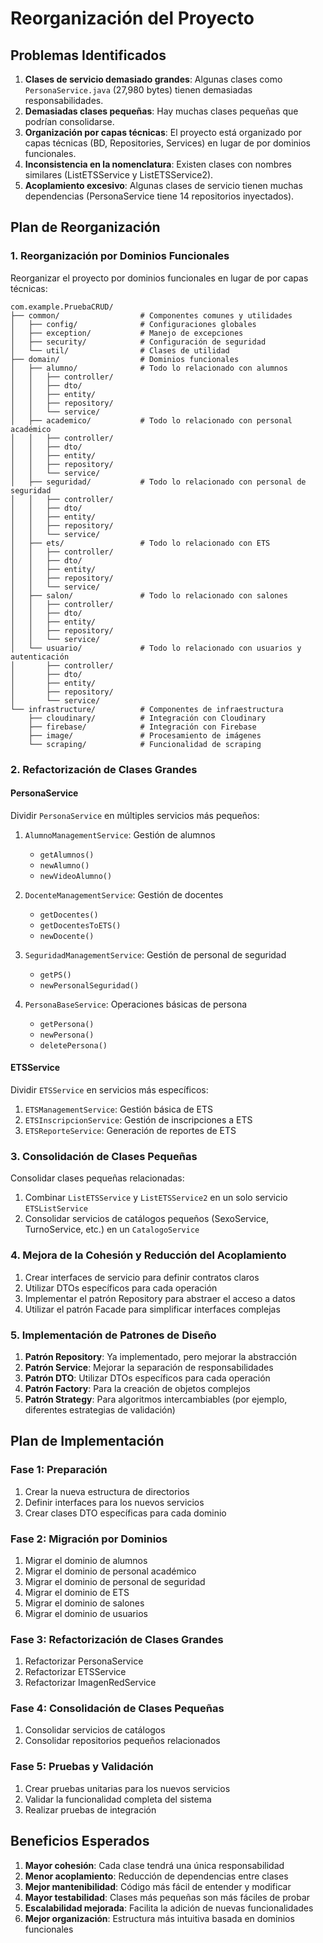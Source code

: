 # Reorganización del Proyecto

## Problemas Identificados

1. **Clases de servicio demasiado grandes**: Algunas clases como `PersonaService.java` (27,980 bytes) tienen demasiadas responsabilidades.
2. **Demasiadas clases pequeñas**: Hay muchas clases pequeñas que podrían consolidarse.
3. **Organización por capas técnicas**: El proyecto está organizado por capas técnicas (BD, Repositories, Services) en lugar de por dominios funcionales.
4. **Inconsistencia en la nomenclatura**: Existen clases con nombres similares (ListETSService y ListETSService2).
5. **Acoplamiento excesivo**: Algunas clases de servicio tienen muchas dependencias (PersonaService tiene 14 repositorios inyectados).

## Plan de Reorganización

### 1. Reorganización por Dominios Funcionales

Reorganizar el proyecto por dominios funcionales en lugar de por capas técnicas:

```
com.example.PruebaCRUD/
├── common/                  # Componentes comunes y utilidades
│   ├── config/              # Configuraciones globales
│   ├── exception/           # Manejo de excepciones
│   ├── security/            # Configuración de seguridad
│   └── util/                # Clases de utilidad
├── domain/                  # Dominios funcionales
│   ├── alumno/              # Todo lo relacionado con alumnos
│   │   ├── controller/
│   │   ├── dto/
│   │   ├── entity/
│   │   ├── repository/
│   │   └── service/
│   ├── academico/           # Todo lo relacionado con personal académico
│   │   ├── controller/
│   │   ├── dto/
│   │   ├── entity/
│   │   ├── repository/
│   │   └── service/
│   ├── seguridad/           # Todo lo relacionado con personal de seguridad
│   │   ├── controller/
│   │   ├── dto/
│   │   ├── entity/
│   │   ├── repository/
│   │   └── service/
│   ├── ets/                 # Todo lo relacionado con ETS
│   │   ├── controller/
│   │   ├── dto/
│   │   ├── entity/
│   │   ├── repository/
│   │   └── service/
│   ├── salon/               # Todo lo relacionado con salones
│   │   ├── controller/
│   │   ├── dto/
│   │   ├── entity/
│   │   ├── repository/
│   │   └── service/
│   └── usuario/             # Todo lo relacionado con usuarios y autenticación
│       ├── controller/
│       ├── dto/
│       ├── entity/
│       ├── repository/
│       └── service/
└── infrastructure/          # Componentes de infraestructura
    ├── cloudinary/          # Integración con Cloudinary
    ├── firebase/            # Integración con Firebase
    ├── image/               # Procesamiento de imágenes
    └── scraping/            # Funcionalidad de scraping
```

### 2. Refactorización de Clases Grandes

#### PersonaService

Dividir `PersonaService` en múltiples servicios más pequeños:

1. `AlumnoManagementService`: Gestión de alumnos
   - `getAlumnos()`
   - `newAlumno()`
   - `newVideoAlumno()`

2. `DocenteManagementService`: Gestión de docentes
   - `getDocentes()`
   - `getDocentesToETS()`
   - `newDocente()`

3. `SeguridadManagementService`: Gestión de personal de seguridad
   - `getPS()`
   - `newPersonalSeguridad()`

4. `PersonaBaseService`: Operaciones básicas de persona
   - `getPersona()`
   - `newPersona()`
   - `deletePersona()`

#### ETSService

Dividir `ETSService` en servicios más específicos:

1. `ETSManagementService`: Gestión básica de ETS
2. `ETSInscripcionService`: Gestión de inscripciones a ETS
3. `ETSReporteService`: Generación de reportes de ETS

### 3. Consolidación de Clases Pequeñas

Consolidar clases pequeñas relacionadas:

1. Combinar `ListETSService` y `ListETSService2` en un solo servicio `ETSListService`
2. Consolidar servicios de catálogos pequeños (SexoService, TurnoService, etc.) en un `CatalogoService`

### 4. Mejora de la Cohesión y Reducción del Acoplamiento

1. Crear interfaces de servicio para definir contratos claros
2. Utilizar DTOs específicos para cada operación
3. Implementar el patrón Repository para abstraer el acceso a datos
4. Utilizar el patrón Facade para simplificar interfaces complejas

### 5. Implementación de Patrones de Diseño

1. **Patrón Repository**: Ya implementado, pero mejorar la abstracción
2. **Patrón Service**: Mejorar la separación de responsabilidades
3. **Patrón DTO**: Utilizar DTOs específicos para cada operación
4. **Patrón Factory**: Para la creación de objetos complejos
5. **Patrón Strategy**: Para algoritmos intercambiables (por ejemplo, diferentes estrategias de validación)

## Plan de Implementación

### Fase 1: Preparación

1. Crear la nueva estructura de directorios
2. Definir interfaces para los nuevos servicios
3. Crear clases DTO específicas para cada dominio

### Fase 2: Migración por Dominios

1. Migrar el dominio de alumnos
2. Migrar el dominio de personal académico
3. Migrar el dominio de personal de seguridad
4. Migrar el dominio de ETS
5. Migrar el dominio de salones
6. Migrar el dominio de usuarios

### Fase 3: Refactorización de Clases Grandes

1. Refactorizar PersonaService
2. Refactorizar ETSService
3. Refactorizar ImagenRedService

### Fase 4: Consolidación de Clases Pequeñas

1. Consolidar servicios de catálogos
2. Consolidar repositorios pequeños relacionados

### Fase 5: Pruebas y Validación

1. Crear pruebas unitarias para los nuevos servicios
2. Validar la funcionalidad completa del sistema
3. Realizar pruebas de integración

## Beneficios Esperados

1. **Mayor cohesión**: Cada clase tendrá una única responsabilidad
2. **Menor acoplamiento**: Reducción de dependencias entre clases
3. **Mejor mantenibilidad**: Código más fácil de entender y modificar
4. **Mayor testabilidad**: Clases más pequeñas son más fáciles de probar
5. **Escalabilidad mejorada**: Facilita la adición de nuevas funcionalidades
6. **Mejor organización**: Estructura más intuitiva basada en dominios funcionales